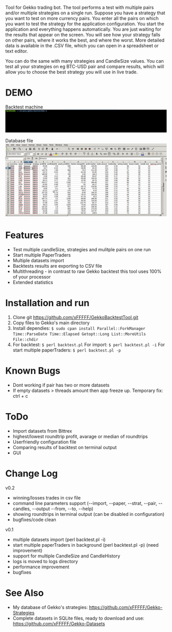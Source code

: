 Tool for Gekko trading bot. The tool performs a test with multiple pairs and/or multiple strategies on a single run. Suppose you have a strategy that you want to test on more currency pairs. You enter all the pairs on which you want to test the strategy for the application configuration. You start the application and everything happens automatically. You are just waiting for the results that appear on the screen. You will see how your strategy falls on other pairs, where it works the best, and where the worst. More detailed data is available in the .CSV file, which you can open in a spreadsheet or text editor.

You can do the same with many strategies and CandleSize values. You can test all your strategies on eg BTC-USD pair and compare results, which will allow you to choose the best strategy you will use in live trade.

# DEMO
Backtest machine
![Alt text](images/backtest.gif?raw=true "GekkoBacktestTool running demo")

Database file
![Alt text](images/csv.gif?raw=true "GekkoBacktestTool CSV file demo")

# Features
- Test multiple candleSize, strategies and mulitple pairs on one run
- Start multiple PaperTraders
- Multiple datasets import
- Backtests results are exporting to CSV file
- Multithreading - in contrast to raw Gekko backtest this tool uses 100% of your processor
- Extended statistics

# Installation and run
1. Clone git https://github.com/xFFFFF/GekkoBacktestTool.git
2. Copy files to Gekko's main directory
3. Install dependies:
`$ sudo cpan install Parallel::ForkManager Time::ParseDate Time::Elapsed Getopt::Long List::MoreUtils File::chdir`
4. For backtest:
`$ perl backtest.pl`
For import:
`$ perl backtest.pl -i`
For start multiple paperTraders:
`$ perl backtest.pl -p`

# Known Bugs
- Dont working if pair has two or more datasets
- If empty datasets > threads amount then app freeze up. Temporary fix: ctrl + c

# ToDo
- Import datasets from Bittrex
- highest/lowest roundtrip profit, avarage or median of roundtrips
- Userfriendly configuration file
- Comparing results of backtest on terminal output
- GUI

# Change Log
v0.2
- winning/losses trades in csv file
- command line parameters support (--import, --paper, --strat, --pair, --candles, --output --from, --to, --help)
- showing roundtrips in terminal output (can be disabled in configuration)
- bugfixes/code clean

v0.1
- multiple datasets import (perl backtest.pl -i)
- start multiple paperTraders in background (perl backtest.pl -p) (need improvement)
- support for multiple CandleSize and CandleHistory
- logs is moved to logs directory
- performance improvement
- bugfixes

# See Also
- My database of Gekko's strategies: https://github.com/xFFFFF/Gekko-Strategies
- Complete datasets in SQLite files, ready to download and use: https://github.com/xFFFFF/Gekko-Datasets
